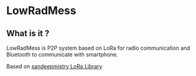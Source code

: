 # LowRadMess

## What is it ?

LowRadMess is P2P system based on LoRa for radio communication and Bluetooth to communicate with smartphone.

Based on [sandeepmistry LoRa Library](https://github.com/sandeepmistry/arduino-LoRa)